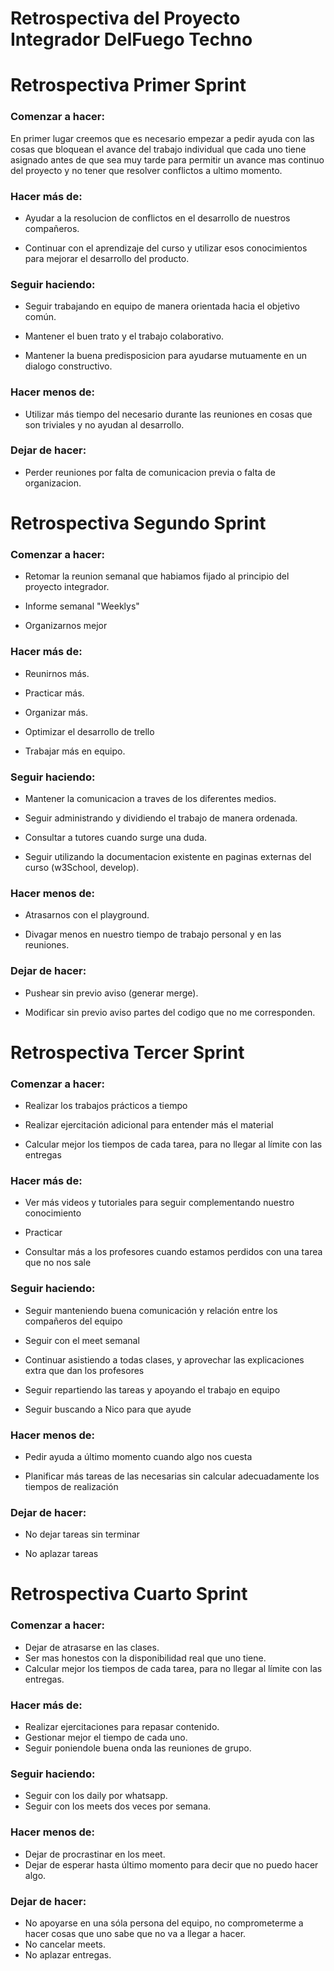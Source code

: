 # **Retrospectiva del Proyecto Integrador DelFuego Techno**

# **Retrospectiva Primer Sprint**

### **Comenzar a hacer:**

En primer lugar creemos que es necesario empezar a pedir ayuda con las cosas que bloquean el avance del trabajo individual que cada uno tiene asignado antes de que sea muy tarde para permitir un avance mas continuo del proyecto y no tener que resolver conflictos a ultimo momento.

### **Hacer más de:** 

- Ayudar a la resolucion de conflictos en el desarrollo de nuestros compañeros.

- Continuar con el aprendizaje del curso y utilizar esos conocimientos para mejorar el desarrollo del producto.

### **Seguir haciendo:**

- Seguir trabajando en equipo de manera orientada hacia el objetivo común.

- Mantener el buen trato y el trabajo colaborativo.

- Mantener la buena predisposicion para ayudarse mutuamente en un dialogo constructivo.

### **Hacer menos de:** 

- Utilizar más tiempo del necesario durante las reuniones en cosas que son triviales y no ayudan al desarrollo.

### **Dejar de hacer:**

- Perder reuniones por falta de comunicacion previa o falta de organizacion.








# **Retrospectiva Segundo Sprint**

### **Comenzar a hacer:**

- Retomar la reunion semanal que habiamos fijado al principio del proyecto integrador.

- Informe semanal "Weeklys"

- Organizarnos mejor

### **Hacer más de:** 

- Reunirnos más.

- Practicar más.

- Organizar más.

- Optimizar el desarrollo de trello

- Trabajar más en equipo.

### **Seguir haciendo:**

- Mantener la comunicacion a traves de los diferentes medios.

- Seguir administrando y dividiendo el trabajo de manera ordenada.

- Consultar a tutores cuando surge una duda.

- Seguir utilizando la documentacion existente en paginas externas del curso (w3School, develop).

### **Hacer menos de:** 

- Atrasarnos con el playground.

- Divagar menos en nuestro tiempo de trabajo personal y en las reuniones.

### **Dejar de hacer:**

- Pushear sin previo aviso (generar merge).

- Modificar sin previo aviso partes del codigo que no me corresponden.


# **Retrospectiva Tercer Sprint**

### **Comenzar a hacer:**

- Realizar los trabajos prácticos a tiempo

- Realizar ejercitación adicional para entender más el material

- Calcular mejor los tiempos de cada tarea, para no llegar al límite con las entregas


### **Hacer más de:** 

- Ver más videos y tutoriales para seguir complementando nuestro conocimiento

- Practicar

- Consultar más a los profesores cuando estamos perdidos con una tarea que no nos sale


### **Seguir haciendo:**

- Seguir manteniendo buena comunicación y relación entre los compañeros del equipo

- Seguir con el meet semanal

- Continuar asistiendo a todas clases, y aprovechar las explicaciones extra que dan los profesores

- Seguir repartiendo las tareas y apoyando el trabajo en equipo

- Seguir buscando a Nico para que ayude

### **Hacer menos de:** 

- Pedir ayuda a último momento cuando algo nos cuesta

- Planificar más tareas de las necesarias sin calcular adecuadamente los tiempos de realización

### **Dejar de hacer:**

- No dejar tareas sin terminar

- No aplazar tareas

# **Retrospectiva Cuarto Sprint**

### **Comenzar a hacer:**

- Dejar de atrasarse en las clases.
- Ser mas honestos con la disponibilidad real que uno tiene.
- Calcular mejor los tiempos de cada tarea, para no llegar al límite con las entregas.

### **Hacer más de:** 

- Realizar ejercitaciones para repasar contenido.
- Gestionar mejor el tiempo de cada uno.
- Seguir poniendole buena onda las reuniones de grupo.

### **Seguir haciendo:**

- Seguir con los daily por whatsapp. 
- Seguir con los meets dos veces por semana.

### **Hacer menos de:** 

- Dejar de procrastinar en los meet.
- Dejar de esperar hasta último momento para decir que no puedo hacer algo.

### **Dejar de hacer:**

- No apoyarse en una sóla persona del equipo, no comprometerme a hacer cosas que uno sabe que no va a llegar a hacer.
- No cancelar meets.
- No aplazar entregas.